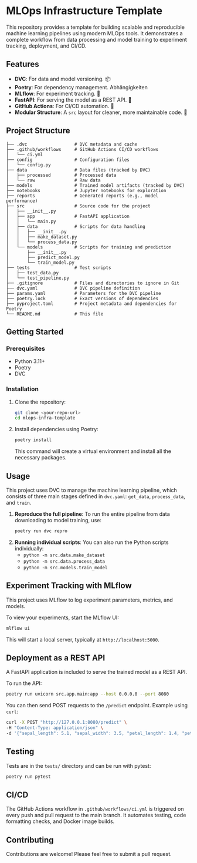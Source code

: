 # MLOps Infrastructure Template

This repository provides a template for building scalable and reproducible machine learning pipelines using modern MLOps tools. It demonstrates a complete workflow from data processing and model training to experiment tracking, deployment, and CI/CD.

## Features

  - **DVC**: For data and model versioning. 📦
  - **Poetry**: For dependency management.  Abhängigkeiten
  - **MLflow**: For experiment tracking. 🧪
  - **FastAPI**: For serving the model as a REST API. 🚀
  - **GitHub Actions**: For CI/CD automation. 🤖
  - **Modular Structure**: A `src` layout for cleaner, more maintainable code. 📂


## Project Structure

```
├── .dvc                  # DVC metadata and cache
├── .github/workflows     # GitHub Actions CI/CD workflows
│   └── ci.yml
├── config                # Configuration files
│   └── config.py
├── data                  # Data files (tracked by DVC)
│   ├── processed         # Processed data
│   └── raw               # Raw data
├── models                # Trained model artifacts (tracked by DVC)
├── notebooks             # Jupyter notebooks for exploration
├── reports               # Generated reports (e.g., model performance)
├── src                   # Source code for the project
│   ├── __init__.py
│   ├── app               # FastAPI application
│   │   └── main.py
│   ├── data              # Scripts for data handling
│   │   ├── __init__.py
│   │   ├── make_dataset.py
│   │   └── process_data.py
│   └── models            # Scripts for training and prediction
│       ├── __init__.py
│       ├── predict_model.py
│       └── train_model.py
├── tests                 # Test scripts
│   ├── test_data.py
│   └── test_pipeline.py
├── .gitignore            # Files and directories to ignore in Git
├── dvc.yaml              # DVC pipeline definition
├── params.yaml           # Parameters for the DVC pipeline
├── poetry.lock           # Exact versions of dependencies
├── pyproject.toml        # Project metadata and dependencies for Poetry
└── README.md             # This file
```


## Getting Started

### Prerequisites

  - Python 3.11+
  - Poetry
  - DVC

### Installation

1.  Clone the repository:
    ```bash
    git clone <your-repo-url>
    cd mlops-infra-template
    ```
2.  Install dependencies using Poetry:
    ```bash
    poetry install
    ```
    This command will create a virtual environment and install all the necessary packages.


## Usage

This project uses DVC to manage the machine learning pipeline, which consists of three main stages defined in `dvc.yaml`: `get_data`, `process_data`, and `train`.

1.  **Reproduce the full pipeline**:
    To run the entire pipeline from data downloading to model training, use:
    ```bash
    poetry run dvc repro
    ```
2.  **Running individual scripts**:
    You can also run the Python scripts individually:
      - `python -m src.data.make_dataset`
      - `python -m src.data.process_data`
      - `python -m src.models.train_model`


## Experiment Tracking with MLflow

This project uses MLflow to log experiment parameters, metrics, and models.

To view your experiments, start the MLflow UI:

```bash
mlflow ui
```

This will start a local server, typically at `http://localhost:5000`.

## Deployment as a REST API

A FastAPI application is included to serve the trained model as a REST API.

To run the API:

```bash
poetry run uvicorn src.app.main:app --host 0.0.0.0 --port 8080
```

You can then send POST requests to the `/predict` endpoint. Example using `curl`:

```bash
curl -X POST "http://127.0.0.1:8080/predict" \
-H "Content-Type: application/json" \
-d '{"sepal_length": 5.1, "sepal_width": 3.5, "petal_length": 1.4, "petal_width": 0.2}'
```

## Testing

Tests are in the `tests/` directory and can be run with pytest:

```bash
poetry run pytest
```

## CI/CD

The GitHub Actions workflow in `.github/workflows/ci.yml` is triggered on every push and pull request to the main branch. It automates testing, code formatting checks, and Docker image builds.

## Contributing

Contributions are welcome\! Please feel free to submit a pull request.